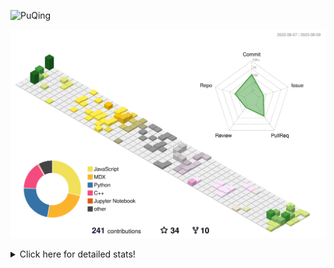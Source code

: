 ![PuQing](https://user-images.githubusercontent.com/27223114/171565019-9a56fae6-b08b-421f-99db-7e830da42371.png)

![](./profile-3d-contrib/profile-season-animate.svg)

<details>
<summary>Click here for detailed stats!</summary>

<!--START_SECTION:waka-->
![Lines of code](https://img.shields.io/badge/From%20Hello%20World%20I%27ve%20Written-753.9%20thousand%20lines%20of%20code-blue)

**🐱 My GitHub Data** 

> 📦 253.7 kB Used in GitHub's Storage 
 > 
> 🏆 145 Contributions in the Year 2023
 > 
> 🚫 Not Opted to Hire
 > 
> 📜 30 Public Repositories 
 > 
> 🔑 27 Private Repositories 
 > 
**I'm an Early 🐤** 

```text
🌞 Morning                330 commits         ███░░░░░░░░░░░░░░░░░░░░░░   12.94 % 
🌆 Daytime                1228 commits        ████████████░░░░░░░░░░░░░   48.14 % 
🌃 Evening                244 commits         ██░░░░░░░░░░░░░░░░░░░░░░░   09.56 % 
🌙 Night                  749 commits         ███████░░░░░░░░░░░░░░░░░░   29.36 % 
```


📊 **This Week I Spent My Time On** 

```text
💬 Programming Languages: 
Markdown                 12 hrs 30 mins      ███████████████░░░░░░░░░░   61.95 % 
Python                   5 hrs 45 mins       ███████░░░░░░░░░░░░░░░░░░   28.48 % 
Jupyter Notebook         1 hr 47 mins        ██░░░░░░░░░░░░░░░░░░░░░░░   08.86 % 
MDX                      4 mins              ░░░░░░░░░░░░░░░░░░░░░░░░░   00.36 % 
Other                    2 mins              ░░░░░░░░░░░░░░░░░░░░░░░░░   00.19 % 

🔥 Editors: 
Obsidian                 12 hrs 25 mins      ███████████████░░░░░░░░░░   61.51 % 
VS Code                  7 hrs 46 mins       ██████████░░░░░░░░░░░░░░░   38.49 % 

💻 Operating System: 
Windows                  12 hrs 39 mins      ████████████████░░░░░░░░░   62.68 % 
WSL                      7 hrs 30 mins       █████████░░░░░░░░░░░░░░░░   37.21 % 
Linux                    1 min               ░░░░░░░░░░░░░░░░░░░░░░░░░   00.12 % 
```


<!--END_SECTION:waka-->
</details>

